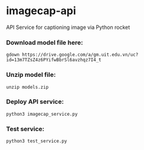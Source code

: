 # imagecap-api
API Service for captioning image via Python rocket

### Download model file here: 
```
gdown https://drive.google.com/a/gm.uit.edu.vn/uc?id=13m7TZsZ4z6PYifwBbrSl6avzhqz7I4_t
```

### Unzip model file:
```
unzip models.zip
```

### Deploy API service:
```
python3 imagecap_service.py
```

### Test service:
```
python3 test_service.py
```
